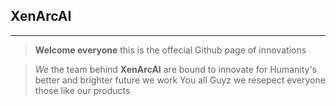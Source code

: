 ##                                                                                                          XenArcAI
---
> **Welcome everyone** this is the offecial Github page of innovations 

> *We* the team behind **XenArcAI** are bound to innovate for Humanity's better and brighter future we work You all Guyz we resepect everyone those like our products
